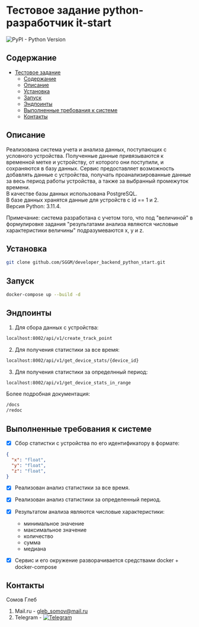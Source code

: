 # Тестовое задание python-разработчик it-start

![PyPI - Python Version](https://img.shields.io/pypi/pyversions/fastapi?style=plastic)


## Содержание
- [Тестовое задание](#тестовое-задание-python-разработчик-it-start)
    - [Содержание](#содержание)
    - [Описание](#описание)
    - [Установка](#установка)
    - [Запуск](#запуск)
    - [Эндпоинты](#эндпоинты)
    - [Выполненные требования к системе](#выполненные-требования-к-системе)
    - [Контакты](#контакты)


## Описание
Реализована система учета и анализа данных, поступающих с условного устройства. 
Полученные данные привязываются к временной метке и устройству, от которого они поступили, и сохраняются в базу данных. 
Сервис предоставляет возможность добавлять данные с устройства, получать проанализированные данные за весь период работы устройства, 
а также за выбранный промежуток времени.<br>
В качестве базы данных использована PostgreSQL.<br>
В базе данных хранятся данные для устройств с id == 1 и 2.<br>
Версия Python: 3.11.4.

Примечание: система разработана с учетом того, что под "величиной" в формулировке задания "результатами анализа являются числовые характеристики величины" подразумеваются x, y и z.



## Установка

```bash
git clone github.com/SGGM/developer_backend_python_start.git
```


## Запуск

```bash
docker-compose up --build -d
```


## Эндпоинты

1. Для сбора данных с устройства:
```bash
localhost:8002/api/v1/create_track_point
```
2. Для получения статистики за все время:
```bash
localhost:8002/api/v1/get_device_stats/{device_id}
```
3. Для получения статистики за определнный период:
```bash
localhost:8002/api/v1/get_device_stats_in_range
```
Более подробная документация:
```bash
/docs
/redoc
```


## Выполненные требования к системе

- [x] Сбор статистки с устройства по его идентификатору в формате:
```json
{
  "x": "float",
  "y": "float",
  "z": "float",
}
```
- [x] Реализован анализ статистики за все время.
- [x] Реализован анализ статистики за определенный период.
- [x] Результатом анализа являются числовые характеристики:
  - минимальное значение
  - максимальное значение
  - количество
  - сумма
  - медиана
- [x] Сервис и его окружение разворачивается средствами docker + docker-compose


## Контакты
Сомов Глеб<br>
1. Mail.ru - gleb_somov@mail.ru<br>
2. Telegram - [![Telegram](https://img.shields.io/badge/Telegram-2CA5E0?style=for-the-badge&logo=telegram&logoColor=white)](https://t.me/Stole_your_jet)<br>
